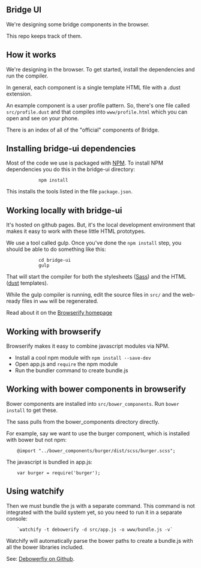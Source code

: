 ## Bridge UI

We're designing some bridge components in the browser.

This repo keeps track of them.

## How it works 

We're designing in the browser. To get started, install the dependencies and run the compiler.

In general, each component is a single template HTML file with a .dust extension.

An example component is a user profile pattern. So, there's one file called `src/profile.dust` and that compiles into `www/profile.html` which you can open and see on your phone.

There is an index of all of the "official" components of Bridge. 

## Installing bridge-ui dependencies

Most of the code we use is packaged with [NPM](https://www.npmjs.com/ "npm"). To install NPM dependencies you do this in the bridge-ui directory:

                npm install

This installs the tools listed in the file `package.json`.

## Working locally with bridge-ui

It's hosted on github pages. But, it's the local development environment that makes it easy to work with these little HTML prototypes.

We use a tool called gulp. Once you've done the `npm install` step, you should be able to do something like this:

                cd bridge-ui
                gulp

That will start the compiler for both the stylesheets ([Sass](sass-lang.com/)) and the HTML ([dust](http://akdubya.github.io/dustjs/ "dust") templates).

While the gulp compiler is running, edit the source files in `src/` and the web-ready files in `www` will be regenerated.

Read about it on the [Browserify homepage](https://www.npmjs.com/package/browserify)

## Working with browserify 

Browserify makes it easy to combine javascript modules via NPM. 

- Install a cool npm module with `npm install --save-dev`
- Open app.js and `require` the npm module
- Run the bundler command to create bundle.js

## Working with bower components in browserify 

Bower components are installed into `src/bower_components`. Run `bower install` to get these.  

The sass pulls from the bower_components directory directly. 

For example, say we want to use the burger component, which is installed with bower but not npm: 

        @import "../bower_components/burger/dist/scss/burger.scss";

The javascript is bundled in app.js: 

        var burger = require('burger');

## Using watchify

Then we must bundle the js with a separate command. This command is not integrated with the build system yet, so you need to run it in a separate console: 

        `watchify -t debowerify -d src/app.js -o www/bundle.js -v`

Watchify will automatically parse the bower paths to create a bundle.js with all the bower libraries included.

See: [Debowerfiy on Github](https://github.com/eugeneware/debowerify).